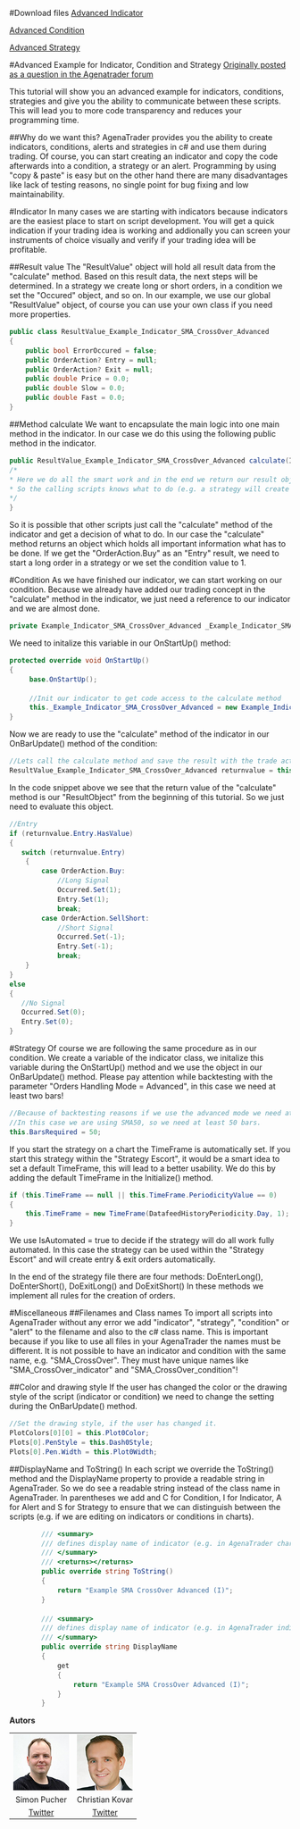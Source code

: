 #Download files
[Advanced Indicator](./Indicators/Example_Indicator_SMA_CrossOver_Advanced.cs)

[Advanced Condition](./ScriptedConditions/Example_Condition_SMA_CrossOver_Advanced.cs)

[Advanced Strategy](./Strategies/Example_Strategy_SMA_CrossOver_Advanced.cs)

#Advanced Example for Indicator, Condition and Strategy
[Originally posted as a question in the Agenatrader forum](http://www.tradeescort.com/phpbb_de/viewtopic.php?f=18&t=2680&p=11739)

This tutorial will show you an advanced example for indicators, conditions, strategies and give you the ability to communicate between these scripts. This will lead you to more code transparency and reduces your programming time.

##Why do we want this?
AgenaTrader provides you the ability to create indicators, conditions, alerts and strategies in c# and use them during trading.
Of course, you can start creating an indicator and copy the code afterwards into a condition, a strategy or an alert.
Programming by using "copy & paste" is easy but on the other hand there are many disadvantages like lack of testing reasons, no single point for bug fixing and low maintainability.

#Indicator
In many cases we are starting with indicators because indicators are the easiest place to start on script development. You will get a quick indication if your trading idea is working and addionally you can screen your instruments of choice visually and verify if your trading idea will be profitable.

##Result value
The "ResultValue" object will hold all result data from the "calculate" method. Based on this result data, the next steps will be determined. In a strategy we create long or short orders, in a condition we set the "Occured" object, and so on. In our example, we use our global "ResultValue" object, of course you can use your own class if you need more properties.

```cs
public class ResultValue_Example_Indicator_SMA_CrossOver_Advanced
{
	public bool ErrorOccured = false;
	public OrderAction? Entry = null;
	public OrderAction? Exit = null;
	public double Price = 0.0;
	public double Slow = 0.0;
	public double Fast = 0.0;
}
```

##Method calculate
We want to encapsulate the main logic into one main method in the indicator. In our case we do this using the following public method in the indicator.

```cs
public ResultValue_Example_Indicator_SMA_CrossOver_Advanced calculate(IDataSeries data, int fastsma, int slowsma, bool islongenabled, bool isshortenabled) {
/*
* Here we do all the smart work and in the end we return our result object.
* So the calling scripts knows what to do (e.g. a strategy will create an order in the market, the condition will create a signal, and so on).
*/
}
```

So it is possible that other scripts just call the "calculate" method of the indicator and get a decision of what to do.
In our case the "calculate" method returns an object which holds all important information what has to be done.
If we get the "OrderAction.Buy" as an "Entry" result, we need to start a long order in a strategy or we set the condition value to 1.

#Condition
As we have finished our indicator, we can start working on our condition.
Because we already have added our trading concept in the "calculate" method in the indicator, we just need a reference to our indicator and we are almost done.

```cs
private Example_Indicator_SMA_CrossOver_Advanced _Example_Indicator_SMA_CrossOver_Advanced = null;
```

We need to initalize this variable in our OnStartUp() method:

```cs
protected override void OnStartUp()
{
     base.OnStartUp();

     //Init our indicator to get code access to the calculate method
     this._Example_Indicator_SMA_CrossOver_Advanced = new Example_Indicator_SMA_CrossOver_Advanced();
}
```

Now we are ready to use the "calculate" method of the indicator in our OnBarUpdate() method of the condition:

```cs
//Lets call the calculate method and save the result with the trade action
ResultValue_Example_Indicator_SMA_CrossOver_Advanced returnvalue = this._Example_Indicator_SMA_CrossOver_Advanced.calculate(this.Input, this.FastSma, this.SlowSma, this.IsLongEnabled, this.IsShortEnabled);
```

In the code snippet above we see that the return value of the "calculate" method is our "ResultObject" from the beginning of this tutorial. So we just need to evaluate this object.

```cs
//Entry
if (returnvalue.Entry.HasValue)
{
   switch (returnvalue.Entry)
    {
        case OrderAction.Buy:
            //Long Signal
            Occurred.Set(1);
            Entry.Set(1);
            break;
        case OrderAction.SellShort:
            //Short Signal
            Occurred.Set(-1);
            Entry.Set(-1);
            break;
    }
}
else
{
   //No Signal
   Occurred.Set(0);
   Entry.Set(0);
}
```

#Strategy
Of course we are following the same procedure as in our condition. We create a variable of the indicator class, we initalize this variable during the OnStartUp() method and we use the object in our OnBarUpdate() method.
Please pay attention while backtesting with the parameter "Orders Handling Mode = Advanced", in this case we need at least two bars!

```cs
//Because of backtesting reasons if we use the advanced mode we need at least two bars!
//In this case we are using SMA50, so we need at least 50 bars.
this.BarsRequired = 50;
```

If you start the strategy on a chart the TimeFrame is automatically set. If you start this strategy within the "Strategy Escort", it would be a smart idea to set a default TimeFrame, this will lead to a better usability. We do this by adding the default TimeFrame in the Initialize() method.

```cs
if (this.TimeFrame == null || this.TimeFrame.PeriodicityValue == 0)
{
    this.TimeFrame = new TimeFrame(DatafeedHistoryPeriodicity.Day, 1);
}
```

We use IsAutomated = true to decide if the strategy will do all work fully automated. In this case the strategy can be used within the "Strategy Escort" and will create entry & exit orders automatically.

In the end of the strategy file there are four methods: DoEnterLong(), DoEnterShort(), DoExitLong() and DoExitShort()
In these methods we implement all rules for the creation of orders.

#Miscellaneous
##Filenames and Class names
To import all scripts into AgenaTrader without any error we add "indicator", "strategy", "condition" or "alert" to the filename and also to the c# class name. This is important because if you like to use all files in your AgenaTrader the names must be different. It is not possible to have an indicator and condition with the same name, e.g. "SMA_CrossOver". They must have unique names like "SMA_CrossOver_indicator" and "SMA_CrossOver_condition"!

##Color and drawing style
If the user has changed the color or the drawing style of the script (indicator or condition) we need to change the setting during the OnBarUpdate() method.

```cs
//Set the drawing style, if the user has changed it.
PlotColors[0][0] = this.Plot0Color;
Plots[0].PenStyle = this.Dash0Style;
Plots[0].Pen.Width = this.Plot0Width;
```

##DisplayName and ToString()
In each script we override the ToString() method and the DisplayName property to provide a readable string in AgenaTrader. So we do see a readable string instead of the class name in AgenaTrader. In parentheses we add and C for Condition, I for Indicator, A for Alert and S for Strategy to ensure that we can distinguish between the scripts (e.g. if we are editing on indicators or conditions in charts).

```cs
        /// <summary>
        /// defines display name of indicator (e.g. in AgenaTrader chart window)
        /// </summary>
        /// <returns></returns>
        public override string ToString()
        {
            return "Example SMA CrossOver Advanced (I)";
        }

        /// <summary>
        /// defines display name of indicator (e.g. in AgenaTrader indicator selection window)
        /// </summary>
        public override string DisplayName
        {
            get
            {
                return "Example SMA CrossOver Advanced (I)";
            }
        }
```

**Autors**

|               |                 |
|     :---:     |      :---:      |
| ![Simon Pucher](../images/user_simon_pucher_100.jpeg) | ![Christian Kovar](../images/user_christian_kovar_100.jpg) |
| Simon Pucher | Christian Kovar |
| [Twitter](https://twitter.com/SimonPucher) |  [Twitter](https://twitter.com/ckovar82) |
